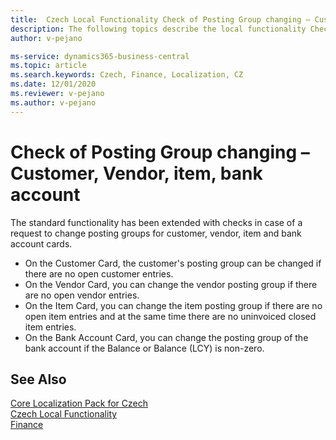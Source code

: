 ```yaml
---
title:  Czech Local Functionality Check of Posting Group changing – Customer, Vendor, item, bank account
description: The following topics describe the local functionality Check of Posting Group changing – Customer, Vendor, item, bank account in the Czech version of Business Central.
author: v-pejano

ms-service: dynamics365-business-central
ms.topic: article
ms.search.keywords: Czech, Finance, Localization, CZ
ms.date: 12/01/2020
ms.reviewer: v-pejano
ms.author: v-pejano
---
```


# Check of Posting Group changing – Customer, Vendor, item, bank account

The standard functionality has been extended with checks in case of a request to change posting groups for customer, vendor, item and bank account cards.

- On the Customer Card, the customer's posting group can be changed if there are no open customer entries.
- On the Vendor Card, you can change the vendor posting group if there are no open vendor entries.
- On the Item Card, you can change the item posting group if there are no open item entries and at the same time there are no uninvoiced closed item entries.
- On the Bank Account Card, you can change the posting group of the bank account if the Balance or Balance (LCY) is non-zero.

## See Also

[Core Localization Pack for Czech](ui-extensions-core-localization-pack-cz.md)  
[Czech Local Functionality](czech-local-functionality.md)  
[Finance](../../finance.md)  
